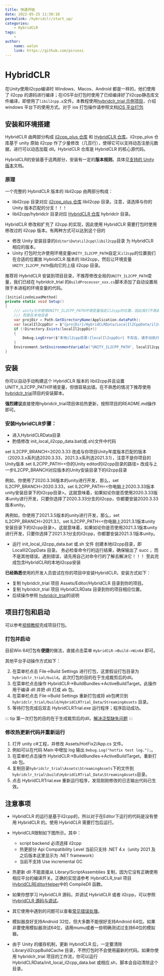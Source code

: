 ```yaml
---
title: 快速开始
date: 2022-05-25 11:50:18
permalink: /hybridclr/start_up/
categories:
    - HybridCLR
tags:
    -
author:
    name: walon
    link: https://github.com/pirunxi
---
```


# HybridCLR

在Unity使用il2cpp编译时 Windows、Macos、Android 都是一样的，他们使用了 il2cpp 的源码进行编译；在iOS平台打包时使用了已经编译好了il2cpp静态库文件编译，即使用了`libil2cpp.a`文件。本教程使用[hybridclr_trial 示例项目](https://github.com/focus-creative-games/hybridclr_trial)，介绍windows 平台下的使用方式。对于 ios 打包操作请参照文档[IOS 平台打包](/hybridclr/ios/)

## 安装和环境搭建

HybridCLR 由两部分构成 [il2cpp_plus 仓库](https://github.com/focus-creative-games/il2cpp_plus) 和 [HybridCLR 仓库](https://github.com/focus-creative-games/hybridclr)。il2cpp_plus 仓库基于 unity 原始 il2cpp 作了少量修改（几百行），使得它可以支持动态注册元数据，进行可以动态加载 dll。HybridCLR 仓库是 HybridCLR 的核心源代码。

HybridCLR的安装基于这两部分，安装有一定的**版本规则**。具体见[支持的 Unity 版本](/hybridclr/support_versions/)文档。


### 原理

一个完整的 HybridCLR 版本的 libil2cpp 由两部分构成：

- libil2cpp 目录对应 [il2cpp_plus 仓库](https://github.com/focus-creative-games/il2cpp_plus) libil2cpp 目录。注意，请选择与你的 Unity 版本匹配的分支！！！
- libil2cpp/hybridclr 目录对应 [HybridCLR 仓库](https://github.com/focus-creative-games/hybridclr) hybridclr 目录。

HybridCLR 修改和扩充了 il2cpp 的实现，因此使用 HybridCLR 需要打包时使用修改过的 il2cpp 版本。有两种方式可以达到这个目的

- 修改 Unity 安装目录的`Editor\Data\il2cpp\libil2cpp`目录 为 HybridCLR 相应的版本。
- Unity 打包时允许使用环境变量`UNITY_IL2CPP_PATH`自定义`il2cpp`的位置我们在合适的位置放 HybridCLR 版本的 libil2cpp，然后让环境变量`UNITY_IL2CPP_PATH`指向它的上级 il2cpp 目录。

推荐将 HybridCLR 安装到项目目录，不推荐修改全局的`UNITY_IL2CPP_PATH`变量，我们已经在 hybridclr_trial 的`BuildProcessor_xxx.cs`脚本添加了自动设置局限于本进程的环境变量的代码。

```csharp
[InitializeOnLoadMethod]
private static void Setup()
{
    /// unity允许使用UNITY_IL2CPP_PATH环境变量指定il2cpp的位置，因此我们不再直接修改安装位置的il2cpp，
    /// 而是在本地目录
    var projDir = Path.GetDirectoryName(Application.dataPath);
    var localIl2cppDir = $"{projDir}/HybridCLRData/LocalIl2CppData/il2cpp";
    if (!Directory.Exists(localIl2cppDir))
    {
        Debug.LogError($"本地il2cpp目录:{localIl2cppDir} 不存在，请手动执行 {projDir}/HybridCLRData 目录下的 init_local_il2cpp_data.bat 或者 init_local_il2cpp_data.sh 文件");
    }
    Environment.SetEnvironmentVariable("UNITY_IL2CPP_PATH", localIl2cppDir);
}
```

## 安装

你可以自动手动构建这个 HybridCLR 版本的 libil2cpp并且设置UNITY_IL2CPP_PATH环境变量，但很容易出错。在不熟悉的情况下推荐使用 [hybridclr_trial](https://github.com/focus-creative-games/hybridclr_trial)项目的安装脚本。

**强烈建议**直接使用hybridclr_trial项目体验热更新，按照项目的README.md操作即可。

### 安装HybridCLR步骤： 
- 进入HybridCLRData目录
- 酌情修改 init_local_il2cpp_data.bat(或.sh)文件中代码

set IL2CPP_BRANCH=2020.3.33 改成与你项目Unity年度版本匹配的版本（2020.3.x系列选2020.3.33，2021.3.x系列选2021.3.1），注意不是你项目的Unity版本
set IL2CPP_PATH=<你的Unity editor的il2cpp目录的路径> 改成与上一步IL2CPP_BRANCH对应版本的Unity安装目录下的il2cpp目录

例如，你使用了2020.3.36版本的unity进行开发，那么，set IL2CPP_BRANCH=2020.3.33，set IL2CPP_PATH=<你电脑上2020.3.33版本unity安装目录下的il2cpp目录>。这就意味着，如果如论你是否使用2020.3.33版本unity进行开发，只要你选择了2020.3.33分支的il2cpp，你都要安装2020.3.33版本unity。

再例如，你使用了2021.3.5版本的unity进行开发，那么，set IL2CPP_BRANCH=2021.3.1，set IL2CPP_PATH=<你电脑上2021.3.1版本unity安装目录下的il2cpp目录>。这就意味着，如果如论你是否使用2021.3.1版本unity进行开发，只要你选择了2021.3.1分支的il2cpp，你都要安装2021.3.1版本unity。
- 运行 init_local_il2cpp_data.bat 或.sh 文件 创建本地il2cpp目录，即 LocalIl2CppData 目录。
务必检查命令行的运行结果，确保输出了 succ ，而不是其他错误。遇到错误，请先用自己对命令行的了解去解决它！！！
至此完成包含HybridCLR的本地il2cpp安装

**已经熟悉**使用的开发人员尝试在你的项目中安装HybridCLR，安装方式如下：

- 复制 hybridclr_trial 项目 Assets/Editor/HybridCLR 目录到你的项目。
- 复制 hybridclr_trial 项目 HybridCLRData 目录到你的项目相应位置。
- 后续操作参照 [hybridclr_trial](https://github.com/focus-creative-games/hybridclr_trial)的说明

## 项目打包和启动

可以参考[视频教程](https://www.bilibili.com/video/BV1KS4y1J73a)完成项目打包。

### 打包并启动

目前Win 64打包有**便捷**的做法，直接点击菜单 `HybridCLR->Build->Win64` 即可。

其他平台手动操作方式如下：

2. 在菜单栏点击 File->Build Settings 进行打包，这里假设打包目录为 `hybridclr_trial/build`。此次打包的目的在于生成裁剪后的dll。
3. 在菜单栏点击操作 HybridCLR->BuildBundles->ActiveBuildTarget。此操作用于编译 dll 并把 dll 打成 ab 包。
4. 在菜单栏点击 File->Build Settings 重新打包或将 ab包拷贝到 `hybridclr_trial/build/HybridCLRTrial_Data/StreamingAssets` 目录。
5. 等待打包完成后双击 HybridCLRTrial.exe 运行程序；程序启动成功。


::: tip
第一次打包的目的在于生成裁剪后的dll，[解决泛型缺失问题](/hybridclr/performance/generic_limit/#基于补充元数据的泛型函数实例化技术-HybridCLR的专利技术)
:::

### 修改热更新代码并重新运行

1. 打开 unity c#工程，并修改 Assets/HotFix2/App.cs 文件。
2. 例如可以在代码 Main 中增加 log 输出 `Debug.Log("hotfix test log.");`。
3. 在菜单栏点击操作 HybridCLR->BuildBundles->ActiveBuildTarget。重新打 ab 包。
4. 复制目录`hybridclr_trial\Assets\StreamingAssets`下的文件到`hybridclr_trial\build\HybridCLRTrial_Data\StreamingAssets`目录。
5. 点击 HybridCLRTrial.exe 重新运行程序，发现刚刚修改的日志输出代码已生效。

## 注意事项

- HybridCLR 的运行是基于il2cpp的，所以对于在Editor下运行的代码是没有使用 HybridCLR 的。使用 HybridCLR 需要打包后运行。

- HybridCLR限制如下图所示。其中：
  - script backend 必须选择 il2cpp
  - 热更部分 Api Compatibility Level 当前只支持 .NET 4.x（unity 2021 及之后版本这里显示为 .NET framework）
  - 当前不支持 Use incremental GC


- 热更新 dll 不能直接从 Library/ScriptAssemblies 复制，因为它没有正确使用相应平台的编译开关。正确的实现请参考 HybridCLR_trail 项目 [HybridCLREditorHelper](https://github.com/focus-creative-games/hybridclr_trial/blob/main/Assets/Editor/HybridCLR/EditorHelper.cs)中的 CompileDll 函数。
- 如果你想学习 HybridCLR 源码，并调试 HybridCLR 或者 il2cpp，可以参照[HybridCLR 源码与调试](/hybridclr/source_inspect/)。
- 其它使用中遇到的问题可以查看[常见错误处理](/hybridclr/common_errors/)。
- 模拟器良好支持Android 32位，但大多数不能很好支持Android 64位。如果非要使用模拟器测试64位，请用mumu或者一些明确测试过支持64位的模拟器。
- 由于 Unity 的缓存机制，更新 HybridCLR 后，一定要清除 Library\Il2cppBuildCache 目录，不然打包时不会使用最新的代码。如果你使用 hybridclr_trial 项目的工作流，你可以运行 HybridCLRData/init_local_il2cpp_data.bat 或相应.sh，脚本会自动清除这个目录。
